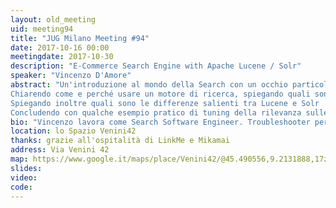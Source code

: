```yaml
---
layout: old_meeting
uid: meeting94
title: "JUG Milano Meeting #94"
date: 2017-10-16 00:00
meetingdate: 2017-10-30
description: "E-Commerce Search Engine with Apache Lucene / Solr"
speaker: "Vincenzo D'Amore"
abstract: "Un'introduzione al mondo della Search con un occhio particolare all'e-commerce passando per Apache Lucene e Solr. 
Chiarendo come e perché usare un motore di ricerca, spiegando quali sono le differenze tra dbms e full text search, tra la search comune e la search applicata al mondo e-commerce. 
Spiegando inoltre quali sono le differenze salienti tra Lucene e Solr
Concludendo con qualche esempio pratico di tuning della rilevanza sulle query Solr e d'uso di Solr in Java."
bio: "Vincenzo lavora come Search Software Engineer. Troubleshooter per passione, si diverte ancora dopo tanti anni a sviluppare software, specialmente nel Web. Solida esperienza nell'analisi e nel tuning di search web application e nella costruzione di architetture search web scalabili. Autore di &quot;Solr Query Debugger&quot; il primo plugin Google Chrome che ti aiuta a modificare, eseguire e analizzare le query Solr. Autore dei vari tools opensource per Solr. Nel tempo libero, oltre a cucinare, si diverte imparando nuove cose e sperimentando nuove tecnologie. Da circa 3 anni si è reinventato come Search Software Engineer in ePRICE."
location: lo Spazio Venini42
thanks: grazie all'ospitalità di LinkMe e Mikamai
address: Via Venini 42
map: https://www.google.it/maps/place/Venini42/@45.490556,9.2131888,17z/data=!3m1!4b1!4m5!3m4!1s0x4786c6de20e6362f:0xc95afb6f555f4ed6!8m2!3d45.490556!4d9.2153775
slides: 
video: 
code: 
---
```

